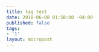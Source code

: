 ```yaml
---
title: tag test
date: 2018-06-08 01:58:00 -04:00
published: false
tags:
- '1'
layout: micropost
---
```


